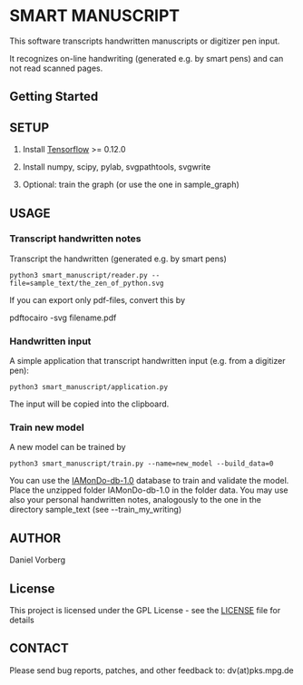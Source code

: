 # SMART MANUSCRIPT

This software transcripts handwritten manuscripts or digitizer pen input.

It recognizes on-line handwriting (generated e.g. by smart pens) and can not read scanned pages.

## Getting Started

## SETUP

 1. Install [Tensorflow](https://www.tensorflow.org/get_started/os_setup) >= 0.12.0

 2. Install numpy, scipy, pylab, svgpathtools, svgwrite

 3. Optional: train the graph (or use the one in sample_graph)

## USAGE

### Transcript handwritten notes

Transcript the handwritten (generated e.g. by smart pens)

    python3 smart_manuscript/reader.py --file=sample_text/the_zen_of_python.svg

If you can export only pdf-files, convert this by

  pdftocairo -svg filename.pdf

### Handwritten input

A simple application that transcript handwritten input (e.g. from a digitizer pen):

    python3 smart_manuscript/application.py

The input will be copied into the clipboard.

### Train new model

A new model can be trained by

    python3 smart_manuscript/train.py --name=new_model --build_data=0

You can use the [IAMonDo-db-1.0](http://www.iapr-tc11.org/dataset/IAMonDo/IAMonDo-db-1.0.tar.gz) database
to train and validate the model. Place the unzipped folder IAMonDo-db-1.0 in the folder data. You may use also your personal handwritten notes, analogously to the one in the directory sample_text (see --train_my_writing)

## AUTHOR

Daniel Vorberg

## License

This project is licensed under the GPL License - see the [LICENSE](LICENSE) file for details

## CONTACT

Please send bug reports, patches, and other feedback to: dv(at)pks.mpg.de
